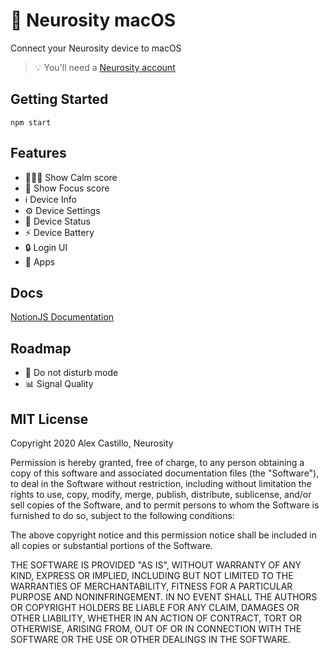 # 🤯 Neurosity macOS

Connect your Neurosity device to macOS

> 💡 You'll need a [Neurosity account](https://console.neurosity.co)

## Getting Started

```
npm start
```

## Features

- 🧘🏽‍♀️ Show Calm score
- 🧠 Show Focus score
- ℹ️ Device Info
- ⚙️ Device Settings
- 🔗 Device Status
- ⚡ Device Battery
- 🔒 Login UI
- 📱 Apps

## Docs

[NotionJS Documentation](https://docs.neurosity.co)

## Roadmap

- 🌙 Do not disturb mode
- 📊 Signal Quality

## MIT License

Copyright 2020 Alex Castillo, Neurosity

Permission is hereby granted, free of charge, to any person obtaining a copy of this software and associated documentation files (the "Software"), to deal in the Software without restriction, including without limitation the rights to use, copy, modify, merge, publish, distribute, sublicense, and/or sell copies of the Software, and to permit persons to whom the Software is furnished to do so, subject to the following conditions:

The above copyright notice and this permission notice shall be included in all copies or substantial portions of the Software.

THE SOFTWARE IS PROVIDED "AS IS", WITHOUT WARRANTY OF ANY KIND, EXPRESS OR IMPLIED, INCLUDING BUT NOT LIMITED TO THE WARRANTIES OF MERCHANTABILITY, FITNESS FOR A PARTICULAR PURPOSE AND NONINFRINGEMENT. IN NO EVENT SHALL THE AUTHORS OR COPYRIGHT HOLDERS BE LIABLE FOR ANY CLAIM, DAMAGES OR OTHER LIABILITY, WHETHER IN AN ACTION OF CONTRACT, TORT OR OTHERWISE, ARISING FROM, OUT OF OR IN CONNECTION WITH THE SOFTWARE OR THE USE OR OTHER DEALINGS IN THE SOFTWARE.
